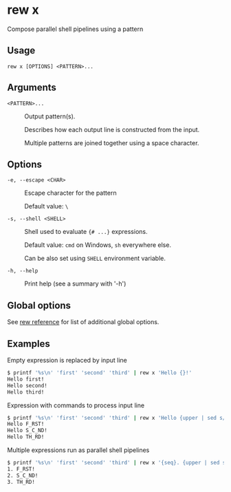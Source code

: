 # rew x

Compose parallel shell pipelines using a pattern

## Usage

```
rew x [OPTIONS] <PATTERN>...
```

## Arguments

<dl>
<dt><code>&lt;PATTERN&gt;...</code></dt>
<dd>

Output pattern(s).

Describes how each output line is constructed from the input.

Multiple patterns are joined together using a space character.
</dd>
</dl>

## Options

<dl>

<dt><code>-e, --escape &lt;CHAR&gt;</code></dt>
<dd>

Escape character for the pattern

Default value: `\`
</dd>

<dt><code>-s, --shell &lt;SHELL&gt;</code></dt>
<dd>

Shell used to evaluate `{# ...}` expressions.

Default value: `cmd` on Windows, `sh` everywhere else.

Can be also set using `SHELL` environment variable.
</dd>

<dt><code>-h, --help</code></dt>
<dd>

Print help (see a summary with '-h')
</dd>
</dl>

## Global options

See [rew reference](rew.md#global-options) for list of additional global options.

## Examples

Empty expression is replaced by input line

```sh
$ printf '%s\n' 'first' 'second' 'third' | rew x 'Hello {}!'
Hello first!
Hello second!
Hello third!
```

Expression with commands to process input line

```sh
$ printf '%s\n' 'first' 'second' 'third' | rew x 'Hello {upper | sed s/[AEIO]/_/g}!'
Hello F_RST!
Hello S_C_ND!
Hello TH_RD!
```

Multiple expressions run as parallel shell pipelines

```sh
$ printf '%s\n' 'first' 'second' 'third' | rew x '{seq}. {upper | sed s/[AEIO]/_/g}!'
1. F_RST!
2. S_C_ND!
3. TH_RD!
```
